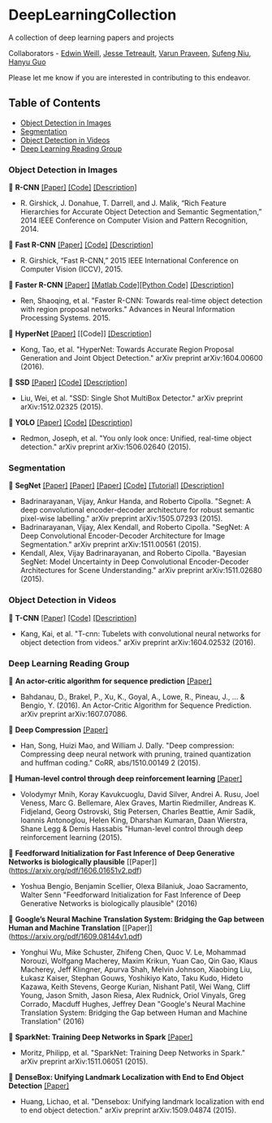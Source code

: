 # DeepLearningCollection

A collection of deep learning papers and projects

Collaborators - [Edwin Weill](https://github.com/eweill), 
		[Jesse Tetreault](https://github.com/jtetrea), 
		[Varun Praveen](https://github.com/pravee2),
		[Sufeng Niu](https://github.com/sufengniu),
		[Hanyu Guo](https://github.com/HanyuGuo)

Please let me know if you are interested in contributing to this endeavor.

## Table of Contents
- [Object Detection in Images](#object-detection-in-images)
- [Segmentation](#segmentation)
- [Object Detection in Videos](#object-detection-in-videos)
- [Deep Learning Reading Group](#deep-learning-reading-group)

### Object Detection in Images
:small_orange_diamond: **R-CNN** [[Paper]](http://arxiv.org/pdf/1311.2524v5.pdf) [[Code]](https://github.com/rbgirshick/rcnn) [[Description]](https://github.com/eweill/DeepLearningCollection/blob/master/objDetectionImg/RCNN.md)
* R. Girshick, J. Donahue, T. Darrell, and J. Malik, “Rich Feature Hierarchies for Accurate Object Detection and Semantic Segmentation,” 2014 IEEE Conference on Computer Vision and Pattern Recognition, 2014.

:small_orange_diamond: **Fast R-CNN** [[Paper]](http://arxiv.org/pdf/1504.08083v2.pdf) [[Code]](https://github.com/rbgirshick/fast-rcnn) [[Description]](https://github.com/eweill/DeepLearningCollection/blob/master/objDetectionImg/FastRCNN.md)
* R. Girshick, “Fast R-CNN,” 2015 IEEE International Conference on Computer Vision (ICCV), 2015.

:small_orange_diamond: **Faster R-CNN** [[Paper]](http://arxiv.org/pdf/1506.01497v3.pdf) [[Matlab Code]](https://github.com/ShaoqingRen/faster_rcnn)[[Python Code]](https://github.com/rbgirshick/py-faster-rcnn) [[Description]](https://github.com/eweill/DeepLearningCollection/blob/master/objDetectionImg/FasterRCNN.md)
* Ren, Shaoqing, et al. "Faster R-CNN: Towards real-time object detection with region proposal networks." Advances in Neural Information Processing Systems. 2015.

:small_orange_diamond: **HyperNet** [[Paper]](http://arxiv.org/pdf/1604.00600.pdf) [[Code]]  [[Description]](https://github.com/eweill/DeepLearningCollection/blob/master/objDetectionImg/HyperNet.md)
* Kong, Tao, et al. "HyperNet: Towards Accurate Region Proposal Generation and Joint Object Detection." arXiv preprint arXiv:1604.00600 (2016).

:small_orange_diamond: **SSD** [[Paper]](http://arxiv.org/pdf/1512.02325v2.pdf) [[Code]](https://github.com/weiliu89/caffe/tree/ssd) [[Description]](https://github.com/eweill/DeepLearningCollection/blob/master/objDetectionImg/SSD.md)
* Liu, Wei, et al. "SSD: Single Shot MultiBox Detector." arXiv preprint arXiv:1512.02325 (2015).

:small_orange_diamond: **YOLO** [[Paper]](http://arxiv.org/pdf/1506.02640v5.pdf) [[Code]](http://pjreddie.com/darknet/yolo/) [[Description]](https://github.com/eweill/DeepLearningCollection/blob/master/objDetectionImg/YOLO.md)
* Redmon, Joseph, et al. "You only look once: Unified, real-time object detection." arXiv preprint arXiv:1506.02640 (2015).



### Segmentation
:small_orange_diamond: **SegNet** [[Paper]](http://arxiv.org/pdf/1505.07293v1.pdf) [[Paper]](http://arxiv.org/pdf/1511.00561v2.pdf) [[Paper]](http://arxiv.org/pdf/1511.02680v1.pdf) [[Code]](https://github.com/alexgkendall/caffe-segnet) [[Tutorial]](https://github.com/alexgkendall/SegNet-Tutorial) [[Description]](https://github.com/eweill/DeepLearningCollection/blob/master/segmentation/SegNet.md)
* Badrinarayanan, Vijay, Ankur Handa, and Roberto Cipolla. "Segnet: A deep convolutional encoder-decoder architecture for robust semantic pixel-wise labelling." arXiv preprint arXiv:1505.07293 (2015).
* Badrinarayanan, Vijay, Alex Kendall, and Roberto Cipolla. "SegNet: A Deep Convolutional Encoder-Decoder Architecture for Image Segmentation." arXiv preprint arXiv:1511.00561 (2015).
* Kendall, Alex, Vijay Badrinarayanan, and Roberto Cipolla. "Bayesian SegNet: Model Uncertainty in Deep Convolutional Encoder-Decoder Architectures for Scene Understanding." arXiv preprint arXiv:1511.02680 (2015).



### Object Detection in Videos
:small_orange_diamond: **T-CNN** [[Paper]](http://arxiv.org/pdf/1604.02532v2.pdf) [[Code]](https://github.com/myfavouritekk/T-CNN) [[Description]](https://github.com/eweill/DeepLearningCollection/blob/master/objDetectionVid/TCNN.md)
* Kang, Kai, et al. "T-cnn: Tubelets with convolutional neural networks for object detection from videos." arXiv preprint arXiv:1604.02532 (2016).



### Deep Learning Reading Group
:small_orange_diamond: **An actor-critic algorithm for sequence prediction** [[Paper]](https://arxiv.org/pdf/1607.07086v2.pdf)  
* Bahdanau, D., Brakel, P., Xu, K., Goyal, A., Lowe, R., Pineau, J., ... & Bengio, Y. (2016). An Actor-Critic Algorithm for Sequence Prediction. arXiv preprint arXiv:1607.07086.

:small_orange_diamond: **Deep Compression** [[Paper]](https://arxiv.org/pdf/1510.00149v5.pdf)
* Han, Song, Huizi Mao, and William J. Dally. "Deep compression: Compressing deep neural network with pruning, trained quantization and huffman coding." CoRR, abs/1510.00149 2 (2015).

:small_orange_diamond: **Human-level control through deep reinforcement learning** [[Paper]](http://www.readcube.com/articles/10.1038/nature14236)
* Volodymyr Mnih,	Koray Kavukcuoglu,	David Silver,	Andrei A. Rusu,	Joel Veness,	Marc G. Bellemare,	Alex Graves,	Martin Riedmiller,	Andreas K. Fidjeland,	Georg Ostrovski,	Stig Petersen,	Charles Beattie,	Amir Sadik,	Ioannis Antonoglou,	Helen King,	Dharshan Kumaran,	Daan Wierstra,	Shane Legg	& Demis Hassabis "Human-level control through deep reinforcement learning (2015).

:small_orange_diamond: **Feedforward Initialization for Fast Inference of Deep Generative Networks is biologically plausible** [[Paper]]
(https://arxiv.org/pdf/1606.01651v2.pdf)
* Yoshua Bengio, Benjamin Scellier, Olexa Bilaniuk, Joao Sacramento, Walter Senn "Feedforward Initialization for Fast Inference of Deep Generative Networks is biologically plausible" (2016)

:small_orange_diamond: **Google’s Neural Machine Translation System: Bridging the Gap between Human and Machine Translation** [[Paper]]
(https://arxiv.org/pdf/1609.08144v1.pdf)
* Yonghui Wu, Mike Schuster, Zhifeng Chen, Quoc V. Le, Mohammad Norouzi, Wolfgang Macherey, Maxim Krikun, Yuan Cao, Qin Gao, Klaus Macherey, Jeff Klingner, Apurva Shah, Melvin Johnson, Xiaobing Liu, Łukasz Kaiser, Stephan Gouws, Yoshikiyo Kato, Taku Kudo, Hideto Kazawa, Keith Stevens, George Kurian, Nishant Patil, Wei Wang, Cliff Young, Jason Smith, Jason Riesa, Alex Rudnick, Oriol Vinyals, Greg Corrado, Macduff Hughes, Jeffrey Dean "Google's Neural Machine Translation System: Bridging the Gap between Human and Machine Translation" (2016)

:small_orange_diamond: **SparkNet: Training Deep Networks in Spark** [[Paper]](https://arxiv.org/pdf/1511.06051v4.pdf)
* Moritz, Philipp, et al. "SparkNet: Training Deep Networks in Spark." arXiv preprint arXiv:1511.06051 (2015).

:small_orange_diamond: **DenseBox: Unifying Landmark Localization with End to End Object Detection** [[Paper]](https://arxiv.org/pdf/1509.04874.pdf)
* Huang, Lichao, et al. "Densebox: Unifying landmark localization with end to end object detection." arXiv preprint arXiv:1509.04874 (2015).